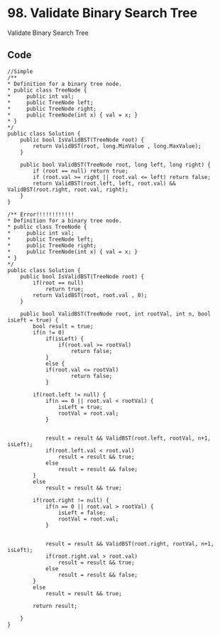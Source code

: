 # 98. Validate Binary Search Tree
Validate Binary Search Tree


## Code
    //Simple
    /**
    * Definition for a binary tree node.
    * public class TreeNode {
    *     public int val;
    *     public TreeNode left;
    *     public TreeNode right;
    *     public TreeNode(int x) { val = x; }
    * }
    */
    public class Solution {
        public bool IsValidBST(TreeNode root) {
            return ValidBST(root, long.MinValue , long.MaxValue);
        }
        
        public bool ValidBST(TreeNode root, long left, long right) {
            if (root == null) return true;
            if (root.val >= right || root.val <= left) return false;
            return ValidBST(root.left, left, root.val) && ValidBST(root.right, root.val, right);   
        }
    }

    /** Error!!!!!!!!!!!!
    * Definition for a binary tree node.
    * public class TreeNode {
    *     public int val;
    *     public TreeNode left;
    *     public TreeNode right;
    *     public TreeNode(int x) { val = x; }
    * }
    */
    public class Solution {
        public bool IsValidBST(TreeNode root) {
            if(root == null)
                return true;
            return ValidBST(root, root.val , 0);
        }
        
        public bool ValidBST(TreeNode root, int rootVal, int n, bool isLeft = true) {
            bool result = true;
            if(n != 0)
                if(isLeft) {
                    if(root.val >= rootVal)
                        return false;
                }
                else {
                if(root.val <= rootVal)
                        return false;
                }
            
            if(root.left != null) {
                if(n == 0 || root.val < rootVal) {
                    isLeft = true;
                    rootVal = root.val;
                }
                
                
                result = result && ValidBST(root.left, rootVal, n+1, isLeft);
                if(root.left.val < root.val)
                    result = result && true;
                else 
                    result = result && false;
            }
            else 
                result = result && true;
            
            if(root.right != null) {
                if(n == 0 || root.val > rootVal) {
                    isLeft = false;
                    rootVal = root.val;
                }
        

                result = result && ValidBST(root.right, rootVal, n+1, isLeft);
                if(root.right.val > root.val)
                    result = result && true;
                else 
                    result = result && false;
            }
            else 
                result = result && true;
            
            return result;
                
        }
    }